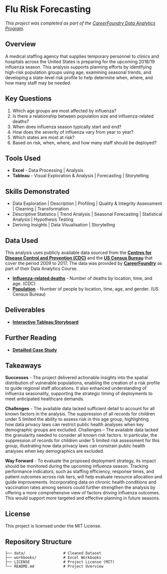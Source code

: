 # Flu Risk Forecasting

*This project was completed as part of the [CareerFoundry Data Analytics Program](https://careerfoundry.com/en/courses/become-a-data-analyst/).*

## Overview

A medical staffing agency that supplies temporary personnel to clinics and hospitals across the United States is preparing for the upcoming 2018/19 influenza season. This analysis supports planning efforts by identifying high-risk population groups using age, examining seasonal trends, and developing a state-level risk profile to help determine when, where, and how many staff may be needed.

## Key Questions
1. Which age groups are most affected by influenza?
2. Is there a relationship between population size and influenza-related deaths?
3. When does influenza season typically start and end?
4. How does the severity of influenza vary from year to year?
5. Which states are most at risk?
6. Based on risk, when, where, and how many staff should be deployed?

## Tools Used 

- **Excel** - Data Processing | Analysis
- **Tableau** - Visual Exploration & Analysis | Forecasting | Storytelling

## Skills Demonstrated

- Data Exploration | Description | Profiling | Quality & Integrity Assessment | Cleaning | Transformation
- Descriptive Statistics | Trend Analysis | Seasonal Forecasting | Statistical Analysis | Hypothesis Testing
- Deriving Insights | Data Visualisation | Storytelling

## Data Used
This analysis uses publicly available data sourced from the [**Centres for Disease Control and Prevention (CDC)**](https://wonder.cdc.gov/ucd-icd10.html) and the [**US Census Bureau**](https://data.census.gov) that cover the period 2009 to 2017. The data was provided by [**CareerFoundry**](https://careerfoundry.com/en/courses/become-a-data-analyst/) as part of their Data Analytics Course.

- [**Influenza-related deaths**](https://coach-courses-us.s3.amazonaws.com/public/courses/da_program/CDC_Influenza_Deaths_edited.xlsx) - Number of deaths by location, time, and age. (CDC)
- [**Population**](https://coach-courses-us.s3.amazonaws.com/public/courses/data-immersion/A1-A2_Influenza_Project/Census_Population_transformed_202101.csv) - Number of people by location, time, age, and gender. (US Census Bureau)

## Deliverables
- [**Interactive Tableau Storyboard**](https://public.tableau.com/views/MedicalStaffingPlan_17430147849920/Story1?:language=en-US&:sid=&:redirect=auth&:display_count=n&:origin=viz_share_link)

## Further Reading
- [**Detailled Case Study**](https://davidgriesel.com/data-analysis-informing-medical-staffing-plan/)

## Takeaways
**Successes** - The project delivered actionable insights into the spatial distribution of vulnerable populations, enabling the creation of a risk profile to guide regional staff allocations. It also enhanced understanding of influenza seasonality, supporting the strategic timing of deployments to meet anticipated healthcare demands.

**Challenges** - The available data lacked sufficient detail to account for all known factors in the analysis. The suppression of all records for children under 5 limited the ability to assess risk in this age group, highlighting how data privacy laws can restrict public health analyses when key demographic groups are excluded.
Challenges – The available data lacked the granularity needed to consider all known risk factors. In particular, the suppression of records for children under 5 limited risk assessment for this group, illustrating how data privacy laws can constrain public health analyses when key demographics are excluded.

**Way Forward** - To evaluate the proposed deployment strategy, its impact should be monitored during the upcoming influenza season. Tracking performance indicators, such as staffing efficiency, response times, and patient outcomes across risk tiers, will help evaluate resource allocation and guide improvements.
Incorporating data on chronic health conditions and vaccination rates among seniors could further strengthen the analysis by offering a more comprehensive view of factors driving influenza outcomes. This would support more targeted and effective planning in future seasons.


## License
This project is licensed under the MIT License.


## Repository Structure

```text
├── data/                 # Cleaned Dataset
├── workbooks/            # Excel Workbooks
├── LICENSE               # Project License (MIT)
└── README.md             # Project Overview